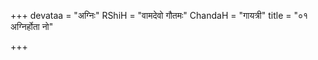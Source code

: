 +++
devataa = "अग्निः"
RShiH = "वामदेवो गौतमः"
ChandaH = "गायत्री"
title = "०१ अग्निर्होता नो"

+++
